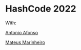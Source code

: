 # HashCode 2022

With:

[Antonio Afonso](https://github.com/amgcsa)

[Mateus Marinheiro](https://github.com/MateusMarinheiro)
